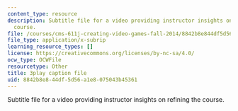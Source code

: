 ```yaml
---
content_type: resource
description: Subtitle file for a video providing instructor insights on refining the
  course.
file: /courses/cms-611j-creating-video-games-fall-2014/8842b8e844df5d56a1e8075043b45361_CrS0ndCbsro.vtt
file_type: application/x-subrip
learning_resource_types: []
license: https://creativecommons.org/licenses/by-nc-sa/4.0/
ocw_type: OCWFile
resourcetype: Other
title: 3play caption file
uid: 8842b8e8-44df-5d56-a1e8-075043b45361
---
```

Subtitle file for a video providing instructor insights on refining the course.
